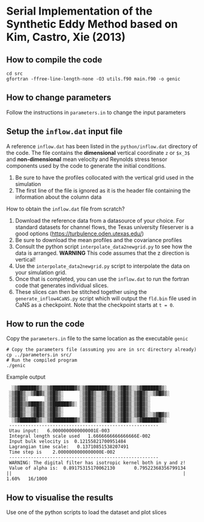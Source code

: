 # Serial Implementation of the Synthetic Eddy Method based on Kim, Castro, Xie (2013)

## How to compile the code
```
cd src
gfortran -ffree-line-length-none -O3 utils.f90 main.f90 -o genic
```

## How to change parameters
Follow the instructions in `parameters.in` to change the input parameters

## Setup the `inflow.dat` input file
A reference `inflow.dat` has been listed in the `python/inflow.dat` directory of the code. The file contains the **dimensional** vertical coordinate `z` or `$x_3$` and **non-dimensional** mean velocity and Reynolds stress tensor components used by the code to generate the initial conditions. 

1. Be sure to have the profiles collocated with the vertical grid used in the simulation
2. The first line of the file is ignored as it is the header file containing the information about the column data

How to obtain the `inflow.dat` file from scratch?

1. Download the reference data from a datasource of your choice. For standard datasets for channel flows, the Texas university fileserver is a good options (https://turbulence.oden.utexas.edu/)
2. Be sure to download the mean profiles and the covariance profiles
3. Consult the python script `interpolate_data2newgrid.py` to see how the data is arranged. 
**WARNING** This code assumes that the z direction is vertical!
4. Use the `interpolate_data2newgrid.py` script to interpolate the data on your simulation grid.
5. Once that is completed, you can use the `inflow.dat` to run the fortran code that generates individual slices.
6. These slices can then be stitched together using the `generate_inflow4CaNS.py` script which will output the `fld.bin` file used in CaNS as a checkpoint. Note that the checkpoint starts at `t = 0`.

## How to run the code
Copy the `parameters.in` file to the same location as the executable `genic`
```
# Copy the parameters file (assuming you are in src directory already)
cp ../parameters.in src/   
# Run the compiled program 
./genic
```
Example output

```
  ░▒▓██████▓▒░░▒▓████████▓▒░▒▓███████▓▒░░▒▓█▓▒░░▒▓██████▓▒░  
 ░▒▓█▓▒░░▒▓█▓▒░▒▓█▓▒░      ░▒▓█▓▒░░▒▓█▓▒░▒▓█▓▒░▒▓█▓▒░░▒▓█▓▒░ 
 ░▒▓█▓▒░      ░▒▓█▓▒░      ░▒▓█▓▒░░▒▓█▓▒░▒▓█▓▒░▒▓█▓▒░        
 ░▒▓█▓▒▒▓███▓▒░▒▓██████▓▒░ ░▒▓█▓▒░░▒▓█▓▒░▒▓█▓▒░▒▓█▓▒░        
 ░▒▓█▓▒░░▒▓█▓▒░▒▓█▓▒░      ░▒▓█▓▒░░▒▓█▓▒░▒▓█▓▒░▒▓█▓▒░        
 ░▒▓█▓▒░░▒▓█▓▒░▒▓█▓▒░      ░▒▓█▓▒░░▒▓█▓▒░▒▓█▓▒░▒▓█▓▒░░▒▓█▓▒░ 
  ░▒▓██████▓▒░░▒▓████████▓▒░▒▓█▓▒░░▒▓█▓▒░▒▓█▓▒░░▒▓██████▓▒░  
 -------------------------------------------------------
 Utau input:   6.0000000000000001E-003
 Integral length scale used   1.6666666666666666E-002
 Input bulk velocity is  0.12155821700951484     
 Lagrangian time scale:   0.13710851538207491     
 Time step is    2.0000000000000000E-002
 -------------------------------------------------------
 WARNING: The digital filter has isotropic kernel both in y and z!
 Value of alpha is:  0.89175315170062130       0.79522368356799134     
||                                                               |  1.60%   16/1000
```

## How to visualise the results
Use one of the python scripts to load the dataset and plot slices
